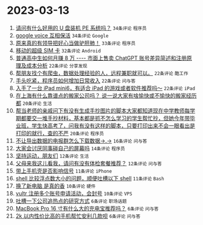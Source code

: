 # 2023-03-13

1. [请问有什么好用的 U 盘装机 PE 系统吗？](https://www.v2ex.com/t/923497) `34条评论` `程序员`
1. [google voice 互相保活](https://www.v2ex.com/t/923496) `34条评论` `Google`
1. [原来真的有领导把好心当做驴肝肺！](https://www.v2ex.com/t/923529) `33条评论` `程序员`
1. [移动的超级 SIM 卡](https://www.v2ex.com/t/923499) `32条评论` `Android`
1. [普通高中生如何月赚 8 万 ---- 市面上售卖 ChatGPT 账号差异简述和注册原理及成本分析](https://www.v2ex.com/t/923507) `22条评论` `分享发现`
1. [帮朋友找个有爬虫，数据处理经验的人，远程兼职就可以。](https://www.v2ex.com/t/923498) `22条评论` `酷工作`
1. [手头吃紧，程序员如何增加日常收入](https://www.v2ex.com/t/923481) `22条评论` `问与答`
1. [入手了一台 iPad mini6，有适合 iPad 的游戏或者软件推荐吗～](https://www.v2ex.com/t/923470) `22条评论` `iPad`
1. [在上海有什么靠谱点的搬家公司吗？ 说一说大家有啥愉快或不愉快的搬家经历都](https://www.v2ex.com/t/923501) `20条评论` `生活`
1. [帮当老师的亲戚问下有没有生成手抄图片的脚本大家都知道现在中学教师每学期都要交一堆手抄材料，基本都是抓不怎么学习的学生帮忙抄，但她今年带毕业班，学生快高考了，问我有没有这样的脚本，只要打印出来不会一眼看出是打印的就行，查的不严](https://www.v2ex.com/t/923467) `20条评论` `程序员`
1. [不让导出数据的电报群怎么下载数据→.→](https://www.v2ex.com/t/923466) `16条评论` `问与答`
1. [大家会讨厌同事碰自己的屏幕吗](https://www.v2ex.com/t/923469) `14条评论` `程序员`
1. [坚持运动，朋友们](https://www.v2ex.com/t/923523) `12条评论` `生活`
1. [父母来我这儿看我，请问有没有体检套餐推荐？](https://www.v2ex.com/t/923505) `12条评论` `问与答`
1. [带上手机壳是否影响信号](https://www.v2ex.com/t/923495) `11条评论` `iPhone`
1. [shell 比较浮点数大小的问题，顺便吐槽以下 shell](https://www.v2ex.com/t/923474) `11条评论` `Bash`
1. [换了新电脑 是真的香](https://www.v2ex.com/t/923500) `10条评论` `硬件`
1. [vultr 注册多个账号申请活动，会封号](https://www.v2ex.com/t/923468) `10条评论` `VPS`
1. [吐槽一下公司追热点的研究方式](https://www.v2ex.com/t/923514) `6条评论` `职场话题`
1. [MacBook Pro 16 寸有什么大的充电宝推荐吗？](https://www.v2ex.com/t/923502) `6条评论` `问与答`
1. [2k 以内性价比高的手机帮忙安利几款呗](https://www.v2ex.com/t/923482) `6条评论` `问与答`

